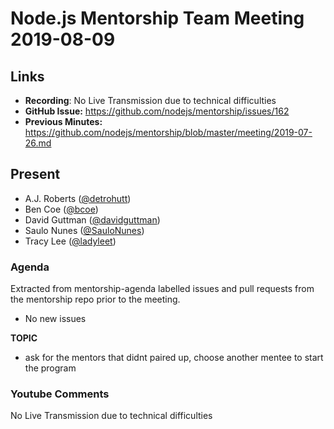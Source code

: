 # Node.js Mentorship Team Meeting 2019-08-09

## Links

* **Recording**: No Live Transmission due to technical difficulties
* **GitHub Issue:** https://github.com/nodejs/mentorship/issues/162
* **Previous Minutes:** https://github.com/nodejs/mentorship/blob/master/meeting/2019-07-26.md

## Present

- A.J. Roberts ([@detrohutt](https://github.com/detrohutt))
- Ben Coe ([@bcoe](https://github.com/bcoe))
- David Guttman ([@davidguttman](https://github.com/davidguttman))
- Saulo Nunes ([@SauloNunes](https://github.com/SauloNunes))
- Tracy Lee ([@ladyleet](https://github.com/ladyleet))

### Agenda

Extracted from mentorship-agenda labelled issues and pull requests from the mentorship repo prior to the meeting.

- No new issues

**TOPIC**

- ask for the mentors that didnt paired up, choose another mentee to start the program

### Youtube Comments

No Live Transmission due to technical difficulties